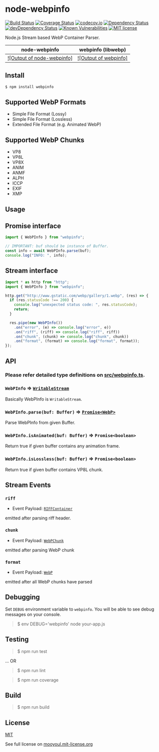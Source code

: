 # node-webpinfo

[![Build Status](https://travis-ci.org/mooyoul/node-webpinfo.svg?branch=master)](https://travis-ci.org/mooyoul/node-webpinfo)
[![Coverage Status](https://coveralls.io/repos/github/mooyoul/node-webpinfo/badge.svg?branch=master)](https://coveralls.io/github/mooyoul/node-webpinfo?branch=master)
[![codecov.io](https://codecov.io/github/mooyoul/node-webpinfo/coverage.svg?branch=master)](https://codecov.io/github/mooyoul/node-webpinfo?branch=master)
[![Dependency Status](https://david-dm.org/mooyoul/node-webpinfo.svg)](https://david-dm.org/mooyoul/node-webpinfo)
[![devDependency Status](https://david-dm.org/mooyoul/node-webpinfo/dev-status.svg)](https://david-dm.org/mooyoul/node-webpinfo#info=devDependencies)
[![Known Vulnerabilities](https://snyk.io/test/github/mooyoul/node-webpinfo/badge.svg)](https://snyk.io/test/github/mooyoul/node-webpinfo)
[![MIT license](http://img.shields.io/badge/license-MIT-blue.svg)](http://mooyoul.mit-license.org/)

Node.js Stream based WebP Container Parser.

node-webpinfo | webpinfo (libwebp) 
---------------- | ----------------
[![Output of node-webpinfo]](https://raw.githubusercontent.com/mooyoul/node-webpinfo/master/examples/output-node-webpinfo.png) | [![Output of webpinfo]](https://raw.githubusercontent.com/mooyoul/node-webpinfo/master/examples/output-libwebp-webpinfo.png)


## Install

```bash
$ npm install webpinfo
```
 
 
## Supported WebP Formats

- Simple File Format (Lossy)
- Simple File Format (Lossless)
- Extended File Format (e.g. Animated WebP)

## Supported WebP Chunks

- VP8
- VP8L
- VP8X
- ANIM
- ANMF
- ALPH
- ICCP
- EXIF
- XMP
    
 
## Usage

## Promise interface

```typescript
import { WebPInfo } from "webpinfo";

// IMPORTANT: buf should be instance of Buffer.
const info = await WebPInfo.parse(buf);
console.log("INFO: ", info);
```

## Stream interface

```typescript
import * as http from "http";
import { WebPInfo } from "webpinfo";

http.get("http://www.gstatic.com/webp/gallery/1.webp", (res) => {
  if (res.statusCode !== 200) {
    console.log("unexpected status code: ", res.statusCode);
    return;
  }

  res.pipe(new WebPInfo())
    .on("error", (e) => console.log("error", e))
    .on("riff", (riff) => console.log("riff", riff))
    .on("chunk", (chunk) => console.log("chunk", chunk))
    .on("format", (format) => console.log("format", format));
});
```

## API

### Please refer detailed type definitions on [src/webpinfo.ts](https://github.com/mooyoul/node-webpinfo/blob/a1731f6b062c66534018843ac3b644959d5b02ac/src/webpinfo.ts#L132-L225).

### `WebPInfo` => [`WritableStream`](https://github.com/mooyoul/node-webpinfo/blob/a1731f6b062c66534018843ac3b644959d5b02ac/src/webpinfo.ts#L228)

Basically WebPInfo is `WritableStream`.


### `WebPInfo.parse(buf: Buffer)` => [`Promise<WebP>`](https://github.com/mooyoul/node-webpinfo/blob/a1731f6b062c66534018843ac3b644959d5b02ac/src/webpinfo.ts#L216-L225)
 
Parse WebPInfo from given Buffer.


### `WebPInfo.isAnimated(buf: Buffer)` => `Promise<boolean>`

Return true if given buffer contains any animation frame.

### `WebPInfo.isLossless(buf: Buffer)` => `Promise<boolean>`

Return true if given buffer contains VP8L chunk.


## Stream Events

### `riff`

- Event Payload: [`RIFFContainer`](https://github.com/mooyoul/node-webpinfo/blob/a1731f6b062c66534018843ac3b644959d5b02ac/src/webpinfo.ts#L63-L65)

emitted after parsing riff header.


### `chunk`

- Event Payload: [`WebPChunk`](https://github.com/mooyoul/node-webpinfo/blob/a1731f6b062c66534018843ac3b644959d5b02ac/src/webpinfo.ts#L205-L214)

emitted after parsing WebP chunk

### `format`

- Event Payload: [`WebP`](https://github.com/mooyoul/node-webpinfo/blob/a1731f6b062c66534018843ac3b644959d5b02ac/src/webpinfo.ts#L216-L225)

emitted after all WebP chunks have parsed


## Debugging

Set `DEBUG` environment variable to `webpinfo`.
You will be able to see debug messages on your console.

> $ env DEBUG='webpinfo' node your-app.js
 

## Testing

> $ npm run test

... OR

> $ npm run lint

> $ npm run coverage



## Build

> $ npm run build


## License
[MIT](LICENSE)

See full license on [mooyoul.mit-license.org](http://mooyoul.mit-license.org/)
